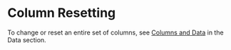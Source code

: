 # Column Resetting

To change or reset an entire set of columns, see [Columns and Data](../data/columns-and-data.md) in the Data section.